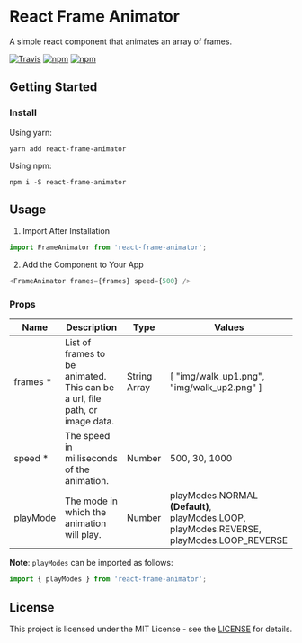 # React Frame Animator

A simple react component that animates an array of frames.

[![Travis](https://img.shields.io/travis/danielzy95/react-frame-animator.svg?style=flat-square)](https://travis-ci.org/danielzy95/react-frame-animator)
[![npm](https://img.shields.io/npm/v/react-frame-animator.svg?style=flat-square)](https://www.npmjs.com/package/react-frame-animator)
[![npm](https://img.shields.io/npm/l/react-frame-animator.svg?style=flat-square)](https://opensource.org/licenses/MIT)

## Getting Started

### Install

Using yarn:

```
yarn add react-frame-animator
```

Using npm:

```
npm i -S react-frame-animator
```

## Usage

1) Import After Installation

```js
import FrameAnimator from 'react-frame-animator';
```

2) Add the Component to Your App

```js
<FrameAnimator frames={frames} speed={500} />
```

### Props

| Name | Description | Type | Values |
|----| ---------| ---| ------|
| frames * | List of frames to be animated. This can be a url, file path, or image data. | String Array | [ "img/walk_up1.png", "img/walk_up2.png" ] |
| speed * | The speed in milliseconds of the animation. | Number | 500, 30, 1000 |
| playMode | The mode in which the animation will play. | Number | playModes.NORMAL **(Default)**, playModes.LOOP, playModes.REVERSE, playModes.LOOP_REVERSE |

**Note**: `playModes` can be imported as follows:

```js
import { playModes } from 'react-frame-animator';
```

## License

This project is licensed under the MIT License -  see the [LICENSE](https://github.com/danielzy95/react-frame-animator/blob/master/LICENSE) for details.